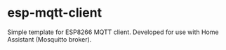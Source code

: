 # esp-mqtt-client
Simple template for ESP8266 MQTT client. Developed for use with Home Assistant (Mosquitto broker).
